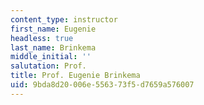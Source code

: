 ```yaml
---
content_type: instructor
first_name: Eugenie
headless: true
last_name: Brinkema
middle_initial: ''
salutation: Prof.
title: Prof. Eugenie Brinkema
uid: 9bda8d20-006e-5563-73f5-d7659a576007
---
```

